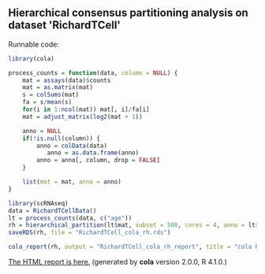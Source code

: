 
## Hierarchical consensus partitioning analysis on dataset 'RichardTCell'

Runnable code:

```r
library(cola)

process_counts = function(data, column = NULL) {
    mat = assays(data)$counts
    mat = as.matrix(mat)
    s = colSums(mat)
    fa = s/mean(s)
    for(i in 1:ncol(mat)) mat[, i]/fa[i]
    mat = adjust_matrix(log2(mat + 1))

    anno = NULL
    if(!is.null(column)) {
        anno = colData(data)
           anno = as.data.frame(anno)
        anno = anno[, column, drop = FALSE]
    }

    list(mat = mat, anno = anno)
}

library(scRNAseq)
data = RichardTCellData()
lt = process_counts(data, c("age"))
rh = hierarchical_partition(lt$mat, subset = 500, cores = 4, anno = lt$anno)
saveRDS(rh, file = "RichardTCell_cola_rh.rds")

cola_report(rh, output = "RichardTCell_cola_rh_report", title = "cola Report for Hierarchical Partitioning - 'RichardTCell'")
```

[The HTML report is here.](https://cola-rh.github.io/RichardTCell/RichardTCell_cola_rh_report/cola_hc.html) (generated by __cola__ version 2.0.0, R 4.1.0.)

